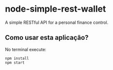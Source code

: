 # node-simple-rest-wallet
A simple RESTful API for a personal finance control.

## Como usar esta aplicação?
No terminal execute: 
```
npm install
npm start
```